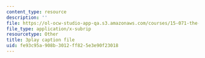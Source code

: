```yaml
---
content_type: resource
description: ''
file: https://ol-ocw-studio-app-qa.s3.amazonaws.com/courses/15-071-the-analytics-edge-spring-2017/fe93c95a908b3012ff825e3e90f23018_aktu4aRQ5X4.srt
file_type: application/x-subrip
resourcetype: Other
title: 3play caption file
uid: fe93c95a-908b-3012-ff82-5e3e90f23018
---
```

